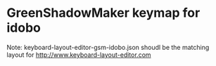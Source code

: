 # GreenShadowMaker keymap for idobo

Note: keyboard-layout-editor-gsm-idobo.json shoudl be the matching layout for http://www.keyboard-layout-editor.com
